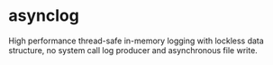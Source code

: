 # asynclog
High performance thread-safe in-memory logging with lockless data structure, no system call log producer and asynchronous file write.
